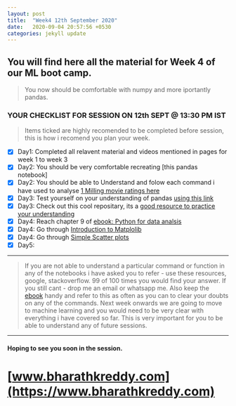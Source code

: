 ```yaml
---
layout: post
title:  "Week4 12th September 2020"
date:   2020-09-04 20:57:56 +0530
categories: jekyll update
---
```

## You will find here all the material for Week 4 of our ML boot camp. 

> You now should be comfortable with numpy and more iportantly pandas.


### YOUR CHECKLIST FOR SESSION ON 12th SEPT @ 13:30 PM IST


> Items ticked are highly recomended to be completed before session, this is how i recomend you plan your week.

- [x] Day1: Completed all relavent material and videos mentioned in pages for week 1 to week 3
- [x] Day2: You should be very comfortable recreating [this pandas notebook]
- [x] Day2: You should be able to Understand and folow each command i have used to analyse [1 Milling movie ratings here](https://github.com/bharathkreddy/ML-Bootcamp/blob/master/MovieLens%201M%20Dataset.ipynb)
- [x] Day3: Test yourself on your understanding of pandas [using this link](https://www.machinelearningplus.com/python/101-pandas-exercises-python/)
- [x] Day3: Check out this cool repositary, its a [good resource to practice your understanding](https://github.com/guipsamora/pandas_exercises#getting-and-knowing)
- [x] Day4: Reach chapter 9 of [ebook: Python for data analsis](https://github.com/bharathkreddy/ML-Bootcamp/blob/master/000%20Python_for_Data_Analysis__Data_Wran(z-lib.org).pdf)
- [x] Day4: Go through [Introduction to Matplolib](https://github.com/bharathkreddy/ML-Bootcamp/blob/master/00%20Introduction-To-Matplotlib.ipynb)
- [x] Day4: Go through [Simple Scatter plots](https://github.com/bharathkreddy/ML-Bootcamp/blob/master/Simple%20Sactter%20Plots.ipynb)
- [x] Day5: 
---

> If you are not able to understand a particular command or function in any of the notebooks i have asked you to refer - use these resources, google, stackoverflow. 99 of 100 times you would find your answer. If you still cant - drop me an email or whatsapp me.
> Also keep the [ebook](https://github.com/bharathkreddy/ML-Bootcamp/blob/master/000%20Python_for_Data_Analysis__Data_Wran(z-lib.org).pdf) handy and refer to this as often as you can to clear your doubts on any of the commands.
> Next week onwards we are going to move to machine learning and you would need to be very clear with everything i have covered so far. This is very important for you to be able to understand any of future sessions.

---

#### Hoping to see you soon in the session.

# [www.bharathkreddy.com](https://www.bharathkreddy.com)
